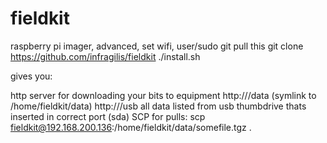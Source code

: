 # fieldkit
raspberry pi imager, advanced, set wifi, user/sudo 
git pull this
git clone https://github.com/infragilis/fieldkit
./install.sh

gives you:

http server for downloading your bits to equipment
http://<yourip>/data  (symlink to /home/fieldkit/data)
http://<yourip>/usb  all data listed from usb thumbdrive thats inserted in correct port (sda)
SCP for pulls:
scp  fieldkit@192.168.200.136:/home/fieldkit/data/somefile.tgz .
